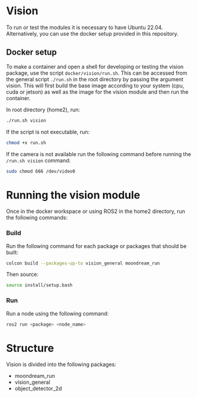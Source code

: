 # Vision
To run or test the modules it is necessary to have Ubuntu 22.04. Alternatively, you can use the docker setup provided in this repository.

## Docker setup
To make a container and open a shell for developing or testing the vision package, use the script `docker/vision/run.sh`. This can be accessed from the general script `./run.sh` in the root directory by passing the argument vision. This will first build the base image according to your system (cpu, cuda or jetson) as well as the image for the vision module and then run the container.

In root directory (home2), run:
```bash
./run.sh vision
```

If the script is not executable, run:
```bash
chmod +x run.sh
```

If the camera is not available run the following command before running the `/run.sh vision` command: 
```bash
sudo chmod 666 /dev/video0
```

# Running the vision module
Once in the docker workspace or using ROS2 in the home2 directory, run the following commands:

### Build
Run the following command for each package or packages that should be built:

```bash
colcon build --packages-up-to vision_general moondream_run
```

Then source:

```bash
source install/setup.bash
```

### Run
Run a node using the following command:

```bash
ros2 run <package> <node_name>
```

# Structure
Vision is divided into the following packages:
- moondream_run
- vision_general
- object_detector_2d

